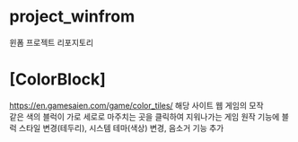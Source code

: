 # project_winfrom
윈폼 프로젝트 리포지토리

# [ColorBlock]
https://en.gamesaien.com/game/color_tiles/ 해당 사이트 웹 게임의 모작 <br />
같은 색의 블럭이 가로 세로로 마주치는 곳을 클릭하여 지워나가는 게임
원작 기능에 블럭 스타일 변경(테두리), 시스템 테마(색상) 변경, 음소거 기능 추가
